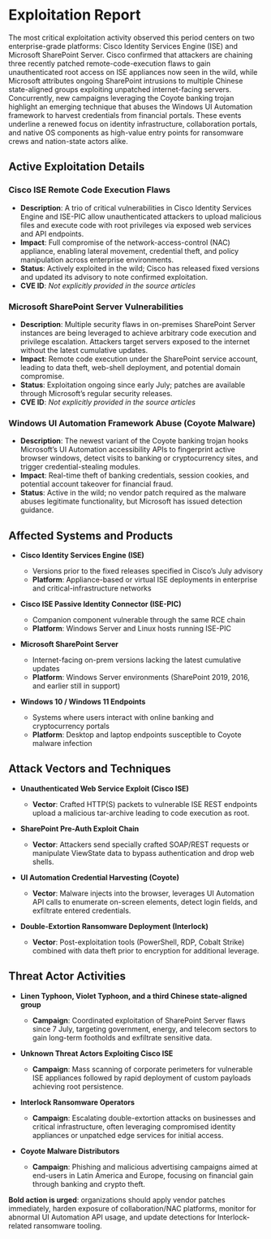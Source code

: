 # Exploitation Report

The most critical exploitation activity observed this period centers on two enterprise-grade platforms: Cisco Identity Services Engine (ISE) and Microsoft SharePoint Server. Cisco confirmed that attackers are chaining three recently patched remote-code-execution flaws to gain unauthenticated root access on ISE appliances now seen in the wild, while Microsoft attributes ongoing SharePoint intrusions to multiple Chinese state-aligned groups exploiting unpatched internet-facing servers. Concurrently, new campaigns leveraging the Coyote banking trojan highlight an emerging technique that abuses the Windows UI Automation framework to harvest credentials from financial portals. These events underline a renewed focus on identity infrastructure, collaboration portals, and native OS components as high-value entry points for ransomware crews and nation-state actors alike.

## Active Exploitation Details

### Cisco ISE Remote Code Execution Flaws
- **Description**: A trio of critical vulnerabilities in Cisco Identity Services Engine and ISE-PIC allow unauthenticated attackers to upload malicious files and execute code with root privileges via exposed web services and API endpoints.  
- **Impact**: Full compromise of the network-access-control (NAC) appliance, enabling lateral movement, credential theft, and policy manipulation across enterprise environments.  
- **Status**: Actively exploited in the wild; Cisco has released fixed versions and updated its advisory to note confirmed exploitation.  
- **CVE ID**: *Not explicitly provided in the source articles*

### Microsoft SharePoint Server Vulnerabilities
- **Description**: Multiple security flaws in on-premises SharePoint Server instances are being leveraged to achieve arbitrary code execution and privilege escalation. Attackers target servers exposed to the internet without the latest cumulative updates.  
- **Impact**: Remote code execution under the SharePoint service account, leading to data theft, web-shell deployment, and potential domain compromise.  
- **Status**: Exploitation ongoing since early July; patches are available through Microsoft’s regular security releases.  
- **CVE ID**: *Not explicitly provided in the source articles*

### Windows UI Automation Framework Abuse (Coyote Malware)
- **Description**: The newest variant of the Coyote banking trojan hooks Microsoft’s UI Automation accessibility APIs to fingerprint active browser windows, detect visits to banking or cryptocurrency sites, and trigger credential-stealing modules.  
- **Impact**: Real-time theft of banking credentials, session cookies, and potential account takeover for financial fraud.  
- **Status**: Active in the wild; no vendor patch required as the malware abuses legitimate functionality, but Microsoft has issued detection guidance.  

## Affected Systems and Products

- **Cisco Identity Services Engine (ISE)**  
  - Versions prior to the fixed releases specified in Cisco’s July advisory  
  - **Platform**: Appliance-based or virtual ISE deployments in enterprise and critical-infrastructure networks  

- **Cisco ISE Passive Identity Connector (ISE-PIC)**  
  - Companion component vulnerable through the same RCE chain  
  - **Platform**: Windows Server and Linux hosts running ISE-PIC  

- **Microsoft SharePoint Server**  
  - Internet-facing on-prem versions lacking the latest cumulative updates  
  - **Platform**: Windows Server environments (SharePoint 2019, 2016, and earlier still in support)  

- **Windows 10 / Windows 11 Endpoints**  
  - Systems where users interact with online banking and cryptocurrency portals  
  - **Platform**: Desktop and laptop endpoints susceptible to Coyote malware infection  

## Attack Vectors and Techniques

- **Unauthenticated Web Service Exploit (Cisco ISE)**  
  - **Vector**: Crafted HTTP(S) packets to vulnerable ISE REST endpoints upload a malicious tar-archive leading to code execution as root.  

- **SharePoint Pre-Auth Exploit Chain**  
  - **Vector**: Attackers send specially crafted SOAP/REST requests or manipulate ViewState data to bypass authentication and drop web shells.  

- **UI Automation Credential Harvesting (Coyote)**  
  - **Vector**: Malware injects into the browser, leverages UI Automation API calls to enumerate on-screen elements, detect login fields, and exfiltrate entered credentials.  

- **Double-Extortion Ransomware Deployment (Interlock)**  
  - **Vector**: Post-exploitation tools (PowerShell, RDP, Cobalt Strike) combined with data theft prior to encryption for additional leverage.  

## Threat Actor Activities

- **Linen Typhoon, Violet Typhoon, and a third Chinese state-aligned group**  
  - **Campaign**: Coordinated exploitation of SharePoint Server flaws since 7 July, targeting government, energy, and telecom sectors to gain long-term footholds and exfiltrate sensitive data.  

- **Unknown Threat Actors Exploiting Cisco ISE**  
  - **Campaign**: Mass scanning of corporate perimeters for vulnerable ISE appliances followed by rapid deployment of custom payloads achieving root persistence.  

- **Interlock Ransomware Operators**  
  - **Campaign**: Escalating double-extortion attacks on businesses and critical infrastructure, often leveraging compromised identity appliances or unpatched edge services for initial access.  

- **Coyote Malware Distributors**  
  - **Campaign**: Phishing and malicious advertising campaigns aimed at end-users in Latin America and Europe, focusing on financial gain through banking and crypto theft.  

**Bold action is urged**: organizations should apply vendor patches immediately, harden exposure of collaboration/NAC platforms, monitor for abnormal UI Automation API usage, and update detections for Interlock-related ransomware tooling.